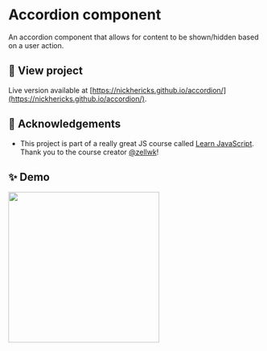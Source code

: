 <!-- Write README before beginning project.

A README is like the face of your project and it should help you stand out as someone that writes great code.

It is the first thing a person encounters before they even see your code, so make a good impression. Consider the process of writing the Readme for your project as the true act of creation. This is where all your brilliant ideas should be expressed. This document should stand on its own as a testament to your creativity and expressiveness. Use screenshots to help explain the project. -->

<!-- > quotes can go here -->

<!-- indent 4 spaces to write a block of code -->

<!-- ![alt text](images/sprite.svg "hover text") -->


# Accordion component
An accordion component that allows for content to be shown/hidden based on a user action.

<!-- ## Motivation
Built as part of a JavaScript course by [@zellwk](https://github.com/zellwk). -->

## :eyes: View project
Live version available at [https://nickhericks.github.io/accordion/](https://nickhericks.github.io/accordion/).

<!-- ## Demo :sparkles:
<img src="https://raw.githubusercontent.com/zellwk/jsf/master/images/components/accordion/arrays-and-loops/complete.gif?token=ABx4QaAWnonkOW__M_Rf2PJppikFbp0Eks5cbZaOwA%3D%3D" width="300"> -->

<!-- ## Features
What makes your project stand out? (screenshots if beneficial)

- [x] Offline support
- [x] Cross-platform
- [x] Awesome sounds
- [x] No signup/login required
- [ ] Auto launch
- [ ] Auto updates -->

<!-- ## Code Example
Show what the library does as concisely as possible, developers should be able to figure out how your project solves their problem by looking at the code example. Make sure the API you are showing off is obvious, and that your code is short and concise. -->


## :raised_hands: Acknowledgements
- This project is part of a really great JS course called [Learn JavaScript](https://learnjavascript.today/). Thank you to the course creator [@zellwk](https://github.com/zellwk)!

## :sparkles: Demo
<img src="https://raw.githubusercontent.com/zellwk/jsf/master/images/components/accordion/arrays-and-loops/complete.gif?token=ABx4QaAWnonkOW__M_Rf2PJppikFbp0Eks5cbZaOwA%3D%3D" width="300">

<!--
## License
MIT © 2019 [Nick Hericks](https://www.nickhericks.com) -->
